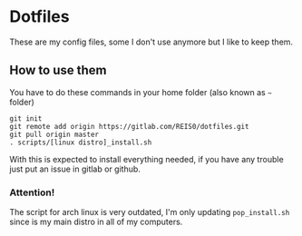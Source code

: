 # Dotfiles

These are my config files, some I don't use anymore but I like to keep them.

## How to use them

You have to do these commands in your home folder (also known as `~` folder)

```
git init
git remote add origin https://gitlab.com/REIS0/dotfiles.git
git pull origin master
. scripts/[linux distro]_install.sh
```

With this is expected to install everything needed, if you have any trouble just put an issue in gitlab or github.

### Attention!

The script for arch linux is very outdated, I'm only updating `pop_install.sh` since is my main distro in all of my computers.